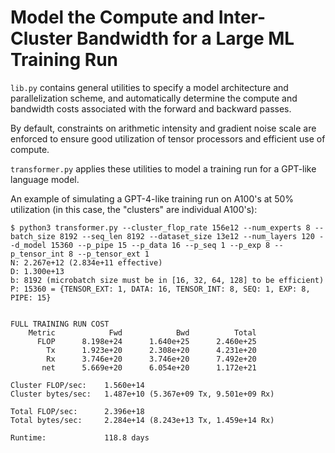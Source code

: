 # Model the Compute and Inter-Cluster Bandwidth for a Large ML Training Run

`lib.py` contains general utilities to specify a model architecture and parallelization scheme, and automatically determine the compute and bandwidth costs associated with the forward and backward passes.

By default, constraints on arithmetic intensity and gradient noise scale are enforced to ensure good utilization of tensor processors and efficient use of compute.

`transformer.py` applies these utilities to model a training run for a GPT-like language model.

An example of simulating a GPT-4-like training run on A100's at 50% utilization (in this case, the "clusters" are individual A100's):

    $ python3 transformer.py --cluster_flop_rate 156e12 --num_experts 8 --batch_size 8192 --seq_len 8192 --dataset_size 13e12 --num_layers 120 --d_model 15360 --p_pipe 15 --p_data 16 --p_seq 1 --p_exp 8 --p_tensor_int 8 --p_tensor_ext 1
    N: 2.267e+12 (2.834e+11 effective)
    D: 1.300e+13
    b: 8192 (microbatch size must be in [16, 32, 64, 128] to be efficient)
    P: 15360 = {TENSOR_EXT: 1, DATA: 16, TENSOR_INT: 8, SEQ: 1, EXP: 8, PIPE: 15}
    
    
    FULL TRAINING RUN COST
        Metric            Fwd            Bwd          Total
          FLOP      8.198e+24      1.640e+25      2.460e+25
            Tx      1.923e+20      2.308e+20      4.231e+20
            Rx      3.746e+20      3.746e+20      7.492e+20
           net      5.669e+20      6.054e+20      1.172e+21
    
    Cluster FLOP/sec:    1.560e+14
    Cluster bytes/sec:   1.487e+10 (5.367e+09 Tx, 9.501e+09 Rx)
    
    Total FLOP/sec:      2.396e+18
    Total bytes/sec:     2.284e+14 (8.243e+13 Tx, 1.459e+14 Rx)
    
    Runtime:             118.8 days
